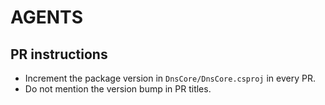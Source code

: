 # AGENTS

## PR instructions

- Increment the package version in `DnsCore/DnsCore.csproj` in every PR.
- Do not mention the version bump in PR titles.
